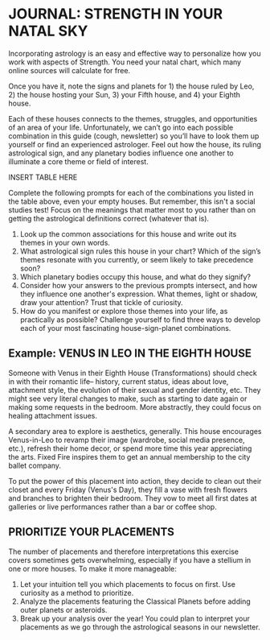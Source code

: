 # JOURNAL: STRENGTH IN YOUR NATAL SKY

Incorporating astrology is an easy and effective way to personalize how you work with aspects of Strength. You need your natal chart, which many online sources will calculate for free.

Once you have it, note the signs and planets for 1) the house ruled by Leo, 2) the house hosting your Sun, 3) your Fifth house, and 4) your Eighth house.

Each of these houses connects to the themes, struggles, and opportunities of an area of your life. Unfortunately, we can’t go into each possible combination in this guide (cough, newsletter) so you’ll have to look them up yourself or find an experienced astrologer. Feel out how the house, its ruling astrological sign, and any planetary bodies influence one another to illuminate a core theme or field of interest.

INSERT TABLE HERE

Complete the following prompts for each of the combinations you listed in the table above, even your empty houses. But remember, this isn't a social studies test! Focus on the meanings that matter most to you rather than on getting the astrological definitions correct (whatever that is).

1. Look up the common associations for this house and write out its themes in your own words.
2. What astrological sign rules this house in your chart? Which of the sign’s themes resonate with you currently, or seem likely to take precedence soon?
3. Which planetary bodies occupy this house, and what do they signify?
4. Consider how your answers to the previous prompts intersect, and how they influence one another's expression. What themes, light or shadow, draw your attention? Trust that tickle of curiosity.
5. How do you manifest or explore those themes into your life, as practically as possible? Challenge yourself to find three ways to develop each of your most fascinating house-sign-planet combinations.

## Example: VENUS IN LEO IN THE EIGHTH HOUSE

Someone with Venus in their Eighth House (Transformations) should check in with their romantic life– history, current status, ideas about love, attachment style, the evolution of their sexual and gender identity, etc. They might see very literal changes to make, such as starting to date again or making some requests in the bedroom. More abstractly, they could focus on healing attachment issues.

A secondary area to explore is aesthetics, generally. This house encourages Venus-in-Leo to revamp their image (wardrobe, social media presence, etc.), refresh their home decor, or spend more time this year appreciating the arts. Fixed Fire inspires them to get an annual membership to the city ballet company.

To put the power of this placement into action, they decide to clean out their closet and every Friday (Venus's Day), they fill a vase with fresh flowers and branches to brighten their bedroom. They vow to meet all first dates at galleries or live performances rather than a bar or coffee shop.

## PRIORITIZE YOUR PLACEMENTS

The number of placements and therefore interpretations this exercise covers sometimes gets overwhelming, especially if you have a stellium in one or more houses. To make it more manageable:

1. Let your intuition tell you which placements to focus on first. Use curiosity as a method to prioritize.
2. Analyze the placements featuring the Classical Planets before adding outer planets or asteroids.
3. Break up your analysis over the year! You could plan to interpret your placements as we go through the astrological seasons in our newsletter.
